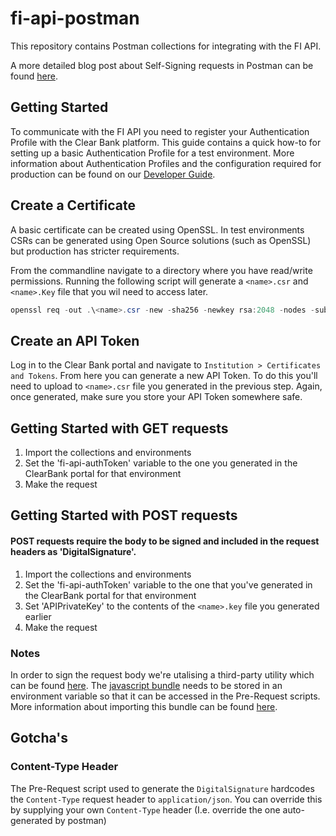 # fi-api-postman
This repository contains Postman collections for integrating with the FI API.

A more detailed blog post about Self-Signing requests in Postman can be found [here](https://medium.com/clearbank/self-signing-requests-in-postman-d80f1d44da72).

## Getting Started
To communicate with the FI API you need to register your Authentication Profile with the Clear Bank platform. This guide contains a quick how-to for setting up a basic Authentication Profile for a test environment. More information about Authentication Profiles and the configuration required for production can be found on our [Developer Guide](https://clearbank.github.io/docs/introduction/#creating-your-authentication-profile).

## Create a Certificate
A basic certificate can be created using OpenSSL. In test environments CSRs can be generated using Open Source solutions (such as OpenSSL) but production has stricter requirements.

From the commandline navigate to a directory where you have read/write permissions. Running the following script will generate a `<name>.csr` and `<name>.Key` file that you wil need to access later.

```powershell
openssl req -out .\<name>.csr -new -sha256 -newkey rsa:2048 -nodes -subj "/ST=localhost/L=localhost/CN=localhost/" -keyout .\<name>.key
```

## Create an API Token
Log in to the Clear Bank portal and navigate to `Institution > Certificates and Tokens`. From here you can generate a new API Token. To do this you'll need to upload to `<name>.csr` file you generated in the previous step. Again, once generated, make sure you store your API Token somewhere safe.

## Getting Started with GET requests
1.	Import the collections and environments
2.	Set the 'fi-api-authToken' variable to the one you generated in the ClearBank portal for that environment
3.	Make the request

## Getting Started with POST requests
#### POST requests require the body to be signed and included in the request headers as 'DigitalSignature'.

1.	Import the collections and environments
2.	Set the 'fi-api-authToken' variable to the one that you've generated in the ClearBank portal for that environment
3.  Set 'APIPrivateKey' to the contents of the `<name>.key` file you generated earlier
5.  Make the request

### Notes
In order to sign the request body we're utalising a third-party utility which can be found [here](https://joolfe.github.io/postman-util-lib/). The [javascript bundle](https://joolfe.github.io/postman-util-lib/dist/bundle.js) needs to be stored in an environment variable so that it can be accessed in the Pre-Request scripts. More information about importing this bundle can be found [here](https://joolfe.github.io/postman-util-lib/#installation).

## Gotcha's

### Content-Type Header

The Pre-Request script used to generate the `DigitalSignature` hardcodes the `Content-Type` request header to `application/json`. You can override this by supplying your own `Content-Type` header (I.e. override the one auto-generated by postman)
